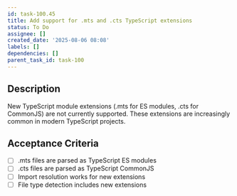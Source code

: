 ```yaml
---
id: task-100.45
title: Add support for .mts and .cts TypeScript extensions
status: To Do
assignee: []
created_date: '2025-08-06 08:08'
labels: []
dependencies: []
parent_task_id: task-100
---
```


## Description

New TypeScript module extensions (.mts for ES modules, .cts for CommonJS) are not currently supported. These extensions are increasingly common in modern TypeScript projects.

## Acceptance Criteria

- [ ] .mts files are parsed as TypeScript ES modules
- [ ] .cts files are parsed as TypeScript CommonJS
- [ ] Import resolution works for new extensions
- [ ] File type detection includes new extensions
